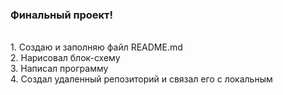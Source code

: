 ### Финальный проект! 
<br>
1. Создаю и заполняю файл README.md<br>
2. Нарисовал блок-схему<br>
3. Написал программу<br>
4. Создал удаленный репозиторий и связал его с локальным